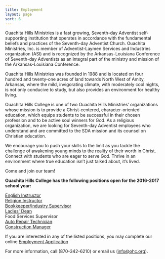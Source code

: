 ```yaml
---
title: Employment
layout: page
sort: 6
---
```

Ouachita Hills Ministries is a fast growing, Seventh-day Adventist self-supporting institution 
that operates in accordance with the fundamental beliefs and practices of the Seventh-day 
Adventist Church. Ouachita Ministries, Inc. is member of Adventist-Laymen Services and 
Industries organization (ASI) and is recognized by the Arkansas-Louisiana Conference of 
Seventh-day Adventists as an integral part of the ministry and mission of the Arkansas-Louisiana 
Conference.

Ouachita Hills Ministries was founded in 1988 and is located on four hundred and twenty-one 
acres of land towards North West of Amity, Arkansas, where the mild, invigorating climate, 
with moderately cool nights, is not only conducive to study, but also provides an environment 
for healthy living.

Ouachita Hills College is one of two Ouachita Hills Ministries’ organizations whose mission 
is to provide a Christ-centered, character-oriented education, which equips students to be 
successful in their chosen profession and to be active soul winners for God. As a religious 
organization, we are looking for Seventh-day Adventist employees who understand and are 
committed to the SDA mission and its counsel on Christian education.

We encourage you to push your skills to the limit as you tackle the challenge of awakening 
young minds to the reality of their worth in Christ. Connect with students who are eager 
to serve God. Thrive in an environment where true education isn’t just talked about, it’s 
lived.

Come and join our team!

**Ouachita Hills College has the following positions open for the 2016-2017 school year:**  

[English Instructor](/uploads/documents/JSEnglishInstructor.pdf)  
[Religion Instructor](/uploads/documents/JSReligionInstructor.pdf)  
[Bookkeeper/Industry Supervisor](/uploads/documents/JSBookkeeper.pdf)  
[Ladies' Dean](/uploads/documents/JSLadiesDean.pdf)  
Food Services Supervisor  
[Auto Repair Technician](/uploads/documents/JSAutoRepair.pdf)  
[Construction Manager](/uploads/documents/JSConstrMgr.pdf)  

 If you are interested in any of the listed positions, you may complete our online [Employment Application](http://www.surveymoz.com/s/VFKEU/)
 
 For more information, call (870-342-6210) or email us (info@ohc.org).                                                                                                                   